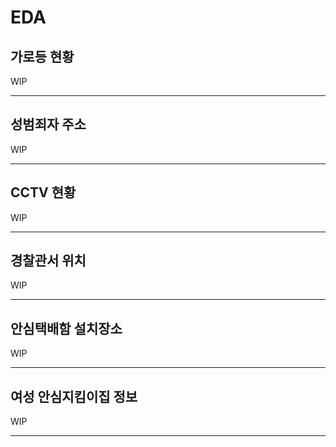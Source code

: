 # EDA

## 가로등 현황

WIP

---

## 성범죄자 주소

WIP

---

## CCTV 현황

WIP

---

## 경찰관서 위치

WIP

---

## 안심택배함 설치장소

WIP

---

## 여성 안심지킴이집 정보

WIP

---